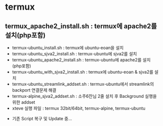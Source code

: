 # termux

## termux_apache2_install.sh : termux에 apache2를 설치(php포함)
- termux-ubuntu_install.sh : termux에 ubuntu-eoan을 설치
- termux-ubuntu_sjva2_install.sh : termux-ubuntu에 sjva2를 설치
- termux-ubuntu_apache2_install.sh : termux-ubuntu에 apache2를 설치(php포함)
- termux-ubuntu_with_sjva2_install.sh : termux에 ubuntu-eoan & sjva2를 설치
- termux-ubuntu_streamlink_addset.sh : termux-ubuntu에서 streamlink의 backport 연결문제 해결
- termux-alpine_sjva2_addset.sh : 소주6잔님 2줄 설치 후 Background 실행을 위한 addset
- xteve 실행 파일 : termux 32bit/64bit, termux-alpine, termux-ubuntu

* 기존 Script 복구 및 Update 중...
